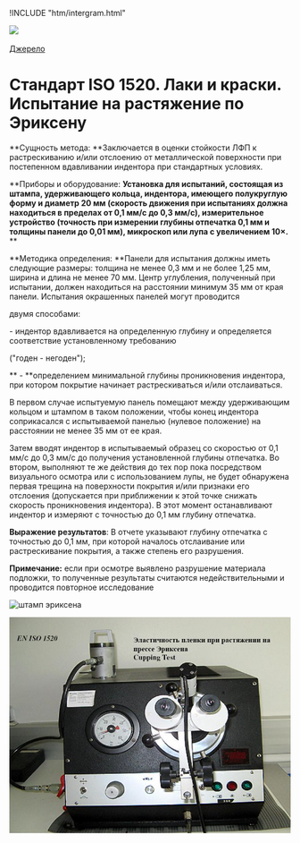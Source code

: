!INCLUDE "htm/intergram.html"

![](https://chart.googleapis.com/chart?chs=180x180&amp;cht=qr&amp;chl=https://pp.vokov.tk/%D0%B2%D0%B8%D0%B1%D1%96%D1%80_%D1%84%D0%B0%D1%80%D0%B1%D0%B8.html) 

[Джерело](http://vseokraskah.net/standart-iso-1520 "Permalink to Стандарт ISO 1520. Лаки и краски. Испытание на растяжение по Эриксену")

# Стандарт ISO 1520. Лаки и краски. Испытание на растяжение по Эриксену

**Сущность метода: **Заключается в оценки стойкости ЛФП к растрескиванию и/или отслоению от металлической поверхности при постепенном вдавливании индентора при стандартных условиях.

**Приборы и оборудование: **Установка для испытаний, состоящая из штампа, удерживающего кольца, индентора, имеющего полукруглую форму и диаметр 20 мм (скорость движения при испытаниях должна находиться в пределах от 0,1 мм/с до 0,3 мм/с), измерительное устройство (точность при измерении глубины отпечатка 0,1 мм и толщины панели до 0,01 мм), микроскоп или лупа с увеличением 10×.** **

**Методика определения: **Панели для испытания должны иметь следующие размеры: толщина не менее 0,3 мм и не более 1,25 мм, ширина и длина не менее 70 мм. Центр углубления, полученный при испытании, должен находиться на расстоянии минимум 35 мм от края панели. Испытания окрашенных панелей могут проводится

двумя способами:

\- индентор вдавливается на определенную глубину и определяется соответствие установленному требованию

("годен - негоден");

** \- **определением минимальной глубины проникновения индентора, при котором покрытие начинает растрескиваться и/или отслаиваться.

В первом случае испытуемую панель помещают между  удерживающим кольцом и штампом в таком положении, чтобы конец индентора соприкасался с испытываемой панелью  (нулевое положение) на расстоянии не менее 35 мм от ее края.

Затем вводят индентор в испытываемый образец со скоростью от 0,1 мм/с до 0,3 мм/с до получения установленной глубины отпечатка. Во втором, выполняют те же действия до тех пор пока посредством визуального осмотра или с использованием лупы, не будет обнаружена первая трещина на  поверхности покрытия и/или признаки его отслоения (допускается при приближении к этой точке снижать скорость проникновения индентора). В этот момент останавливают индентор и измеряют с точностью до 0,1 мм глубину отпечатка.

**Выражение результатов**: В отчете указывают глубину отпечатка с точностью до 0,1 мм, при которой началось отслаивание или растрескивание покрытия, а также степень его разрушения.

**Примечание:** если при осмотре выявлено разрушение материала подложки, то полученные                           результаты считаются недействительными и проводится повторное исследование

![][1]

[1]: http://vseokraskah.net/wp-content/uploads/2011/09/штамп-эриксена.jpg "штамп эриксена"

  ![caption](/img/-.jpg)